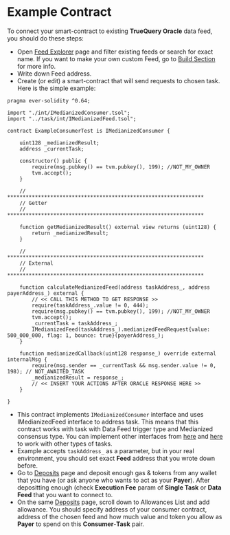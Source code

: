 # Example Contract

To connect your smart-contract to existing **TrueQuery Oracle** data feed, you should do these steps:

* Open [Feed Explorer](http://chip3.deplant.tech/feed-explorer) page and filter existing feeds or search for exact name. If you want to make your own custom Feed, go to [Build Section](broken-reference) for more info.&#x20;
* Write down Feed address.
* Create (or edit) a smart-contract that will send requests to chosen task. Here is the simple example:

```solidity
pragma ever-solidity ^0.64;

import "./int/IMedianizedConsumer.tsol";
import "../task/int/IMedianizedFeed.tsol";

contract ExampleConsumerTest is IMedianizedConsumer {

    uint128 _medianizedResult;
    address _currentTask;

    constructor() public {
        require(msg.pubkey() == tvm.pubkey(), 199); //NOT_MY_OWNER
        tvm.accept();
    }

    // ****************************************************************
    // Getter
    // ****************************************************************

    function getMedianizedResult() external view returns (uint128) {
        return _medianizedResult;
    }

    // ****************************************************************
    // External
    // ****************************************************************

    function calculateMedianizedFeed(address taskAddress_, address payerAddress_) external {
		// << CALL THIS METHOD TO GET RESPONSE >> 
        require(taskAddress_.value != 0, 444);
        require(msg.pubkey() == tvm.pubkey(), 199); //NOT_MY_OWNER
        tvm.accept();
        _currentTask = taskAddress_;
        IMedianizedFeed(taskAddress_).medianizedFeedRequest{value: 500_000_000, flag: 1, bounce: true}(payerAddress_);
    }

    function medianizedCallback(uint128 response_) override external internalMsg {
        require(msg.sender == _currentTask && msg.sender.value != 0, 198); // NOT_AWAITED_TASK
        _medianizedResult = response_;
		// << INSERT YOUR ACTIONS AFTER ORACLE RESPONSE HERE >> 
    }

}
```

* This contract implements `IMedianizedConsumer` interface and uses IMedianizedFeed interface to address task. This means that this contract works with task with Data Feed trigger type and Medianized consensus type. You can implement other interfaces from [here](https://github.com/deplant/venom-oracle/tree/master/contracts/src/main/solidity/consumer/int) and [here](https://github.com/deplant/venom-oracle/tree/master/contracts/src/main/solidity/task/int) to work with other types of tasks.
* Example accepts `taskAddress_` as a parameter, but in your real environment, you should set exact **Feed** address that you wrote down before.
* Go to [Deposits](http://chip3.deplant.tech/deposits) page and deposit enough gas & tokens from any wallet that you have (or ask anyone who wants to act as your **Payer**). After depositting enough (check **Execution Fee** param of **Single Task** or **Data Feed** that you want to connect to.
* On the same [Deposits](http://chip3.deplant.tech/deposits) page, scroll down to Allowances List and add allowance. You should specify address of your consumer contract, address of the chosen feed and how much value and token you allow as **Payer** to spend on this **Consumer**-**Task** pair.
